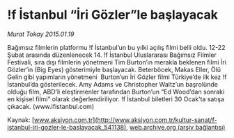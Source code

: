 # !f İstanbul “İri Gözler”le başlayacak

*Murat Tokay 2015.01.19*

<div class="pNewsDetailMainContent" itemprop="articleBody">
 <p>
  Bağımsız filmlerin platformu !f İstanbul’un bu yılki açılış filmi belli oldu. 12-22 Şubat arasında düzenlenecek 14. !f İstanbul Uluslararası Bağımsız Filmler Festivali, sıra dışı filmlerin yönetmeni Tim Burton’ın merakla beklenen filmi İri Gözler’in (Big Eyes) gösterimiyle başlayacak. Beterböcek, Makas Eller, Ölü Gelin gibi yapımların yönetmeni  Burton’un İri Gözler filmi Türkiye’de ilk kez !f İstanbul’da gösterilecek. Amy Adams ve Christopher Waltz’un başrolünde olduğu film, ABD’li eleştirmenler tarafından Burton’un “Ed Wood’dan sonraki en kişisel filmi” olarak değerlendiriliyor. !f İstanbul biletleri 30 Ocak’ta satışa çıkacak. (www.ifistanbul.com)
 </p>
</div>


Kaynak: [www.aksiyon.com.tr](http://www.aksiyon.com.tr/kultur-sanat/f-istanbul-iri-gozler-le-baslayacak_541138), [web.archive.org (arşiv bağlantısı)](http://web.archive.org/web/20150726010014/http://www.aksiyon.com.tr/kultur-sanat/f-istanbul-iri-gozler-le-baslayacak_541138)
